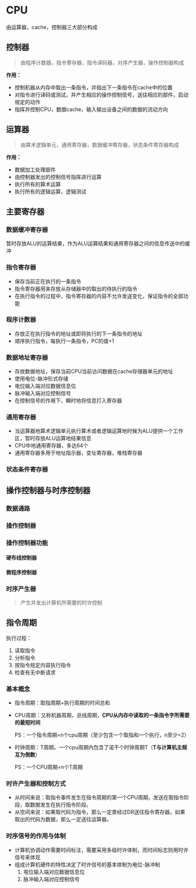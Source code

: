 # CPU



由运算器，cache，控制器三大部分构成

## 控制器

> 由程序计数器，指令寄存器，指令译码器，对序产生器，操作控制器构成

**作用：**

- 控制机器从内存中取出一条指令，并指出下一条指令在cache中的位置
- 对指令进行译码或测试，并产生相应的操作控制信号，送往相应的部件，启动规定的动作
- 指挥并控制CPU，数据cache，输入输出设备之间的数据的流动方向

## 运算器

> 由算术逻辑单元，通用寄存器，数据缓冲寄存器，状态条件寄存器构成

**作用：**

- 数据加工处理部件
- 由控制器发出的控制信号指挥进行运算
- 执行所有的算术运算
- 执行所有的逻辑运算，逻辑测试

## 主要寄存器

### 数据缓冲寄存器

暂时存放ALU的运算结果，作为ALU运算结果和通用寄存器之间的信息传送中的缓冲

### 指令寄存器

- 保存当前正在执行的一条指令
- 指令寄存器用来存放从存储器中的取出的待执行的指令
- 在执行指令的过程中，指令寄存器的内容不允许发送变化，保证指令的全部功能

### 程序计数器

- 存放正在执行指令的地址或即将执行的下一条指令的地址
- 顺序执行指令，每执行一条指令，PC的值+1

### 数据地址寄存器

- 存放数据地址，保存当前CPU当前访问数据在cache存储器单元的地址
- 使用电位-脉冲形式存储
- 电位输入端对应数据信息位
- 脉冲输入端对应控制信号
- 在控制信号的作用下，瞬时地将信息打入寄存器

### 通用寄存器

- 当运算器地算术逻辑单元执行算术或者逻辑运算地时候为ALU提供一个工作区，暂时存放ALU运算地结果信息
- CPU中地通用寄存器，多达64个
- 通用寄存器多用于地址指示器，变址寄存器，堆栈寄存器

### 状态条件寄存器

## 操作控制器与时序控制器

### 数据通路

### 操作控制器

### 操作控制器功能

#### 硬布线控制器

#### 微程序控制器

### 时序产生器

> 产生并发出计算机所需要的时许控制

## 指令周期

执行过程：

1. 读取指令
2. 分析指令
3. 按指令规定内容执行指令
4. 检查有无中断请求

### 基本概念

- 指令周期：取指周期+执行周期的时间总和

- CPU周期：又称机器周期，总线周期，**CPU从内存中读取的一条指令字所需要的最短时间**

  PS：一个指令周期=n个cpu周期（至少包含一个取指和一个执行，n至少=2）

- 时钟周期：T周期。一个cpu周期内包含了诺干个时钟周期T（**T与计算机主频互为倒数**）

  PS：一个CPU周期=n个T周期

### 时许产生器和控制方式

- 从时间来说：取指令事件发生在指令周期的第一个CPU周期，发送在取指令阶段，取数据发生在执行指令阶段。
- 从空间来说：如果取代码为指令，那么一定景经过DR送往指令寄存器，如果取出的代码为数据，那么一定送往运算器。

### 时序信号的作用与体制

- 计算机协调动作需要时间标注，需要采用多级时许体制，而时间标志则用时许信号来体现
- 组成计算机硬件的特性决定了时许信号的基本体制为电位-脉冲制
  1. 电位输入端对应数据信息位
  2. 脉冲输入端对应控制信号
